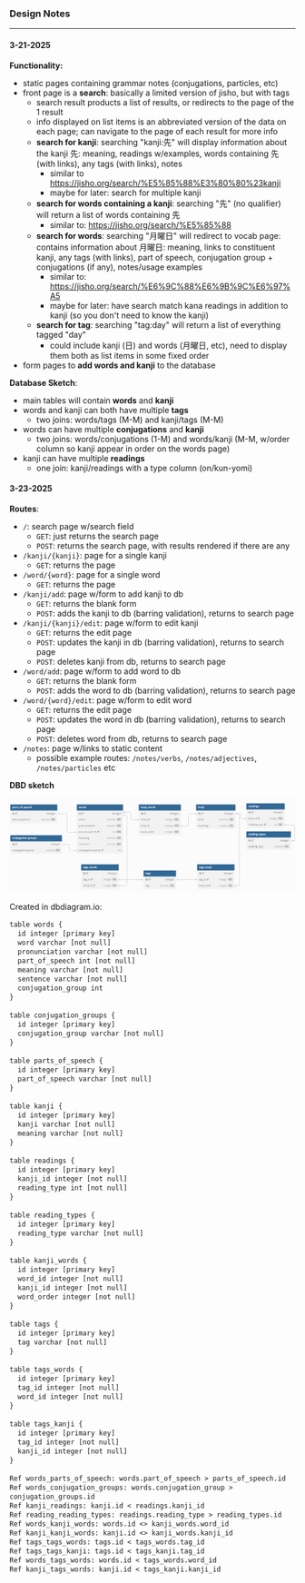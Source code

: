 ### Design Notes

---

#### 3-21-2025

**Functionality:**

- static pages containing grammar notes (conjugations, particles, etc)
- front page is a **search**: basically a limited version of jisho, but with tags
  - search result products a list of results, or redirects to the page of the 1 result
  - info displayed on list items is an abbreviated version of the data on each page; can navigate to the page of each result for more info
  - **search for kanji**: searching "kanji:先" will display information about the kanji 先: meaning, readings w/examples, words containing 先 (with links), any tags (with links), notes
    - similar to https://jisho.org/search/%E5%85%88%E3%80%80%23kanji
    - maybe for later: search for multiple kanji
  - **search for words containing a kanji**: searching "先" (no qualifier) will return a list of words containing 先 
    - similar to: https://jisho.org/search/%E5%85%88
  - **search for words**: searching "月曜日" will redirect to vocab page: contains information about 月曜日: meaning, links to constituent kanji, any tags (with links), part of speech, conjugation group + conjugations (if any), notes/usage examples
    - similar to: https://jisho.org/search/%E6%9C%88%E6%9B%9C%E6%97%A5
    - maybe for later: have search match kana readings in addition to kanji (so you don't need to know the kanji)
  - **search for tag**: searching "tag:day" will return a list of everything tagged "day"
    - could include kanji (日) and words (月曜日, etc), need to display them both as list items in some fixed order 
- form pages to **add words and kanji** to the database

**Database Sketch**:

- main tables will contain **words** and **kanji**
- words and kanji can both have multiple **tags**
  - two joins: words/tags (M-M) and kanji/tags (M-M)
- words can have multiple **conjugations** and **kanji**
  - two joins: words/conjugations (1-M) and words/kanji (M-M, w/order column so kanji appear in order on the words page)
- kanji can have multiple **readings**
  - one join: kanji/readings with a type column (on/kun-yomi)

#### 3-23-2025

**Routes**:

- `/`: search page w/search field
  - `GET`: just returns the search page
  - `POST`: returns the search page, with results rendered if there are any
- `/kanji/{kanji}`: page for a single kanji
  - `GET`: returns the page
- `/word/{word}`: page for a single word
  - `GET`: returns the page
- `/kanji/add`: page w/form to add kanji to db
  - `GET`: returns the blank form
  - `POST`: adds the kanji to db (barring validation), returns to search page
- `/kanji/{kanji}/edit`: page w/form to edit kanji
  - `GET`: returns the edit page
  - `POST`: updates the kanji in db (barring validation), returns to search page
  - `POST`: deletes kanji from db, returns to search page
- `/word/add`: page w/form to add word to db
  - `GET`: returns the blank form
  - `POST`: adds the word to db (barring validation), returns to search page
- `/word/{word}/edit`: page w/form to edit word
  - `GET`: returns the edit page
  - `POST`: updates the word in db (barring validation), returns to search page
  - `POST`: deletes word from db, returns to search page
- `/notes`: page w/links to static content
  - possible example routes: `/notes/verbs`, `/notes/adjectives`, `/notes/particles` etc

**DBD sketch**

![dbd sketch](/dbd.png)

Created in dbdiagram.io:

```
table words {
  id integer [primary key]
  word varchar [not null]
  pronunciation varchar [not null]
  part_of_speech int [not null]
  meaning varchar [not null]
  sentence varchar [not null]
  conjugation_group int
}

table conjugation_groups {
  id integer [primary key]
  conjugation_group varchar [not null]
}

table parts_of_speech {
  id integer [primary key]
  part_of_speech varchar [not null]
}

table kanji {
  id integer [primary key]
  kanji varchar [not null]
  meaning varchar [not null]
}

table readings {
  id integer [primary key]
  kanji_id integer [not null]
  reading_type int [not null]
}

table reading_types {
  id integer [primary key]
  reading_type varchar [not null]
}

table kanji_words {
  id integer [primary key]
  word_id integer [not null]
  kanji_id integer [not null]
  word_order integer [not null]
}

table tags {
  id integer [primary key]
  tag varchar [not null]
}

table tags_words {
  id integer [primary key]
  tag_id integer [not null]
  word_id integer [not null]
}

table tags_kanji {
  id integer [primary key]
  tag_id integer [not null]
  kanji_id integer [not null]
}

Ref words_parts_of_speech: words.part_of_speech > parts_of_speech.id
Ref words_conjugation_groups: words.conjugation_group > conjugation_groups.id
Ref kanji_readings: kanji.id < readings.kanji_id 
Ref reading_reading_types: readings.reading_type > reading_types.id
Ref words_kanji_words: words.id <> kanji_words.word_id
Ref kanji_kanji_words: kanji.id <> kanji_words.kanji_id
Ref tags_tags_words: tags.id < tags_words.tag_id
Ref tags_tags_kanji: tags.id < tags_kanji.tag_id
Ref words_tags_words: words.id < tags_words.word_id
Ref kanji_tags_words: kanji.id < tags_kanji.kanji_id
```